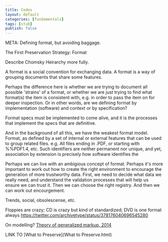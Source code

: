 ```yaml
---
title: Codes
layout: default
categories: [fundamentals]
tags: [stub]
publish: false
---
```


META: Defining format, but avoiding baggage.

The First Preservation Strategy: Format

Describe Chomsky Heirarchy more fully.

A format is a social convention for exchanging data.
A format is a way of grouping documents that share some features.

Perhaps the difference here is whether we are trying to document all possible 'strains' of a format, or whether we are just trying to find what format(s) the item is consistent with, e.g. in order to pass the item on for deeper inspection. Or in other words, are we defining format by implementation (software) and context or by specification?

Format specs must be implemented to come alive, and it is the processes that implement the specs that are definitive.


And in the background of all this, we have the weakest format model. Format, as defined by a set of internal or external features that can be used to group related files. e.g. All files ending in .PDF, or starting with %%PDF1.4, etc. Such identifiers are neither permanent nor unique, and yet, association by extension is precisely how software identifies the 


Perhaps we can live with an ambigious concept of format. Perhaps it's more important to work out how to create the right environment to encourage the generation of more trustworthy data. First, we need to decide what data we really need, and understand the validation processes that will help us ensure we can trust it. Then we can choose the right registry. And then we can work out encourgement.


Trends, social, obsolescense, etc.

Floppies are crazy; CD is crazy but kind of standardized; DVD is one format always
https://twitter.com/archivetype/status/378176040696545280


On modelling?
[Theory of generalized markup, 2014](http://wendellpiez.com/eatyourvegetables/?p=209)

LINK TO [What to Preserve](What to Preserve.html)

